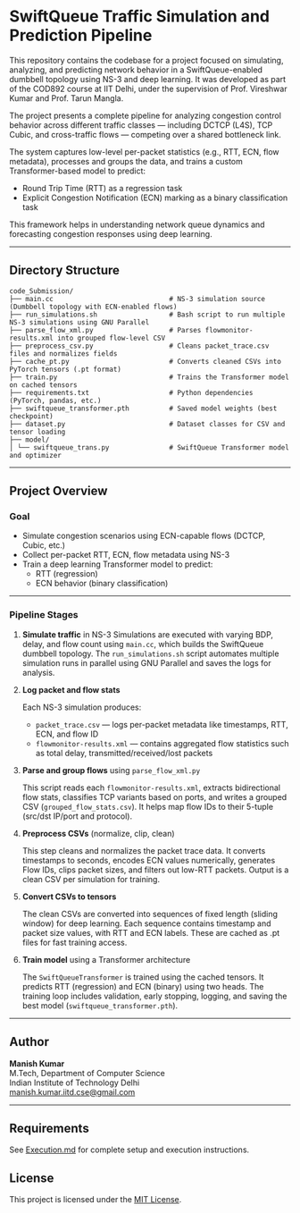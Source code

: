 # SwiftQueue Traffic Simulation and Prediction Pipeline

This repository contains the codebase for a project focused on simulating, analyzing, and predicting network behavior in a SwiftQueue-enabled dumbbell topology using NS-3 and deep learning. It was developed as part of the COD892 course at IIT Delhi, under the supervision of Prof. Vireshwar Kumar and Prof. Tarun Mangla.

The project presents a complete pipeline for analyzing congestion control behavior across different traffic classes — including DCTCP (L4S), TCP Cubic, and cross-traffic flows — competing over a shared bottleneck link.

The system captures low-level per-packet statistics (e.g., RTT, ECN, flow metadata), processes and groups the data, and trains a custom Transformer-based model to predict:
- Round Trip Time (RTT) as a regression task
- Explicit Congestion Notification (ECN) marking as a binary classification task

This framework helps in understanding network queue dynamics and forecasting congestion responses using deep learning.

---

## Directory Structure
```
code_Submission/
├── main.cc                             # NS-3 simulation source (Dumbbell topology with ECN-enabled flows)
├── run_simulations.sh                  # Bash script to run multiple NS-3 simulations using GNU Parallel
├── parse_flow_xml.py                   # Parses flowmonitor-results.xml into grouped flow-level CSV
├── preprocess_csv.py                   # Cleans packet_trace.csv files and normalizes fields
├── cache_pt.py                         # Converts cleaned CSVs into PyTorch tensors (.pt format)
├── train.py                            # Trains the Transformer model on cached tensors
├── requirements.txt                    # Python dependencies (PyTorch, pandas, etc.)
├── swiftqueue_transformer.pth          # Saved model weights (best checkpoint)
├── dataset.py                          # Dataset classes for CSV and tensor loading
├── model/
│ └── swiftqueue_trans.py               # SwiftQueue Transformer model and optimizer
```

---

## Project Overview

### Goal
- Simulate congestion scenarios using ECN-capable flows (DCTCP, Cubic, etc.)
- Collect per-packet RTT, ECN, flow metadata using NS-3
- Train a deep learning Transformer model to predict:
  - RTT (regression)
  - ECN behavior (binary classification)

---

### Pipeline Stages
1. **Simulate traffic** in NS-3
    Simulations are executed with varying BDP, delay, and flow count using `main.cc`, which builds the SwiftQueue dumbbell topology. The `run_simulations.sh` script automates multiple simulation runs in parallel using GNU Parallel and saves the logs for analysis.

2. **Log packet and flow stats**

    Each NS-3 simulation produces:  
   - `packet_trace.csv` — logs per-packet metadata like timestamps, RTT, ECN, and flow ID  
   - `flowmonitor-results.xml` — contains aggregated flow statistics such as total delay, transmitted/received/lost packets

3. **Parse and group flows** using `parse_flow_xml.py`

    This script reads each `flowmonitor-results.xml`, extracts bidirectional flow stats, classifies TCP variants based on ports, and writes a grouped CSV (`grouped_flow_stats.csv`). It helps map flow IDs to their 5-tuple (src/dst IP/port and protocol).

4. **Preprocess CSVs** (normalize, clip, clean)

    This step cleans and normalizes the packet trace data. It converts timestamps to seconds, encodes ECN values numerically, generates Flow IDs, clips packet sizes, and filters out low-RTT packets. Output is a clean CSV per simulation for training.

5. **Convert CSVs to tensors**

    The clean CSVs are converted into sequences of fixed length (sliding window) for deep learning. Each sequence contains timestamp and packet size values, with RTT and ECN labels. These are cached as .pt files for fast training access.

6. **Train model** using a Transformer architecture

    The `SwiftQueueTransformer` is trained using the cached tensors. It predicts RTT (regression) and ECN (binary) using two heads. The training loop includes validation, early stopping, logging, and saving the best model (`swiftqueue_transformer.pth`).

---


## Author

**Manish Kumar**  
M.Tech, Department of Computer Science  
Indian Institute of Technology Delhi  
manish.kumar.iitd.cse@gmail.com

---

## Requirements

See [Execution.md](Execution.md) for complete setup and execution instructions.

## License

This project is licensed under the [MIT License](LICENSE).